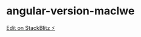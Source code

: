 # angular-version-maclwe

[Edit on StackBlitz ⚡️](https://stackblitz.com/edit/angular-version-maclwe)
